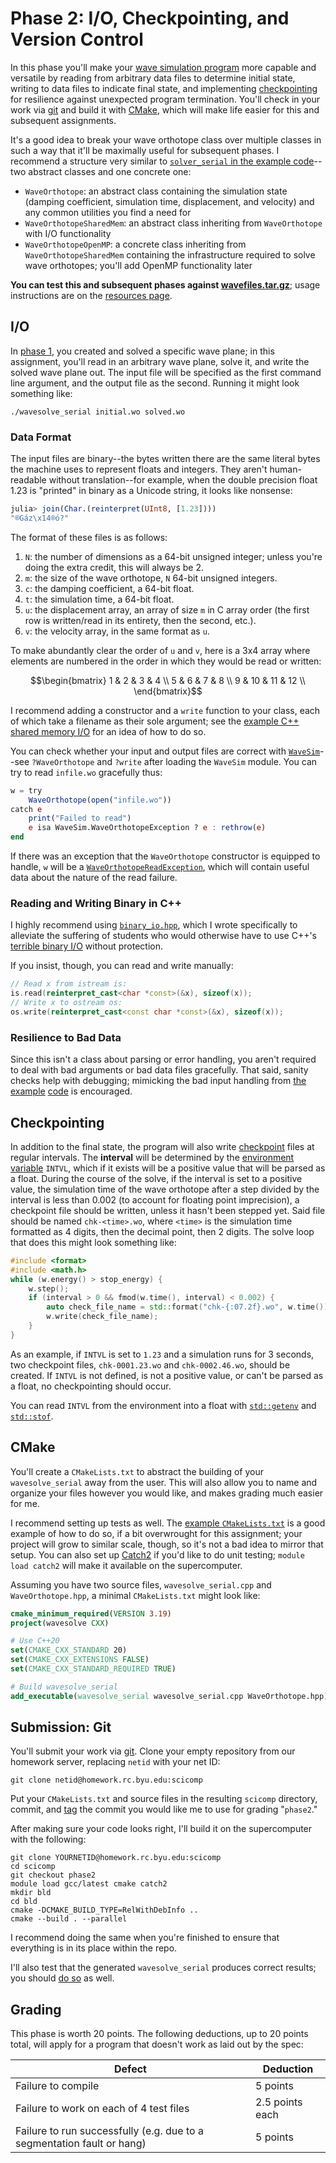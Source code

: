 ---
---

# Phase 2: I/O, Checkpointing, and Version Control

In this phase you'll make your [wave simulation program](overview.md) more capable and versatile by reading from arbitrary data files to determine initial state, writing to data files to indicate final state, and implementing [checkpointing](../readings/checkpointing.md) for resilience against unexpected program termination. You'll check in your work via [git](../readings/git.md) and build it with [CMake](../readings/make-and-cmake.md), which will make life easier for this and subsequent assignments.

It's a good idea to break your wave orthotope class over multiple classes in such a way that it'll be maximally useful for subsequent phases. I recommend a structure very similar to [`solver_serial` in the example code](https://github.com/BYUHPC/sci-comp-course-example-cxx#usage)--two abstract classes and one concrete one:

- `WaveOrthotope`: an abstract class containing the simulation state (damping coefficient, simulation time, displacement, and velocity) and any common utilities you find a need for
- `WaveOrthotopeSharedMem`: an abstract class inheriting from `WaveOrthotope` with I/O functionality
- `WaveOrthotopeOpenMP`: a concrete class inheriting from `WaveOrthotopeSharedMem` containing the infrastructure required to solve wave orthotopes; you'll add OpenMP functionality later

**You can test this and subsequent phases against [wavefiles.tar.gz](https://rc.byu.edu/course/wavefiles.tar.gz)**; usage instructions are on the [resources page](../resources.md#the-project).



## I/O

In [phase 1](phase1.md), you created and solved a specific wave plane; in this assignment, you'll read in an arbitrary wave plane, solve it, and write the solved wave plane out. The input file will be specified as the first command line argument, and the output file as the second. Running it might look something like:

```shell
./wavesolve_serial initial.wo solved.wo
```

### Data Format

The input files are binary--the bytes written there are the same literal bytes the machine uses to represent floats and integers. They aren't human-readable without translation--for example, when the double precision float 1.23 is "printed" in binary as a Unicode string, it looks like nonsense:

```julia
julia> join(Char.(reinterpret(UInt8, [1.23])))
"®Gáz\x14®ó?"
```

The format of these files is as follows:

1. `N`: the number of dimensions as a 64-bit unsigned integer; unless you're doing the extra credit, this will always be 2.
1. `m`: the size of the wave orthotope, `N` 64-bit unsigned integers.
1. `c`: the damping coefficient, a 64-bit float.
1. `t`: the simulation time, a 64-bit float.
1. `u`: the displacement array, an array of size `m` in C array order (the first row is written/read in its entirety, then the second, etc.).
1. `v`: the velocity array, in the same format as `u`.

To make abundantly clear the order of `u` and `v`, here is a 3x4 array where elements are numbered in the order in which they would be read or written:

$$\begin{bmatrix}
    1 &  2 &  3 &  4 \\
    5 &  6 &  7 &  8 \\
    9 & 10 & 11 & 12 \\
\end{bmatrix}$$

I recommend adding a constructor and a `write` function to your class, each of which take a filename as their sole argument; see the [example C++ shared memory I/O](https://github.com/BYUHPC/sci-comp-course-example-cxx/blob/main/src/MountainRangeSharedMem.hpp) for an idea of how to do so.

You can check whether your input and output files are correct with [`WaveSim`](https://github.com/BYUHPC/WaveSim.jl)--see `?WaveOrthotope` and `?write` after loading the `WaveSim` module. You can try to read `infile.wo` gracefully thus:

```julia
w = try
    WaveOrthotope(open("infile.wo"))
catch e
    print("Failed to read")
    e isa WaveSim.WaveOrthotopeException ? e : rethrow(e)
end
```

If there was an exception that the `WaveOrthotope` constructor is equipped to handle, `w` will be a [`WaveOrthotopeReadException`](https://github.com/BYUHPC/WaveSim.jl/blob/main/src/io.jl#L20), which will contain useful data about the nature of the read failure.

### Reading and Writing Binary in C++

I highly recommend using [`binary_io.hpp`](https://github.com/BYUHPC/simple-cxx-binary-io), which I wrote specifically to alleviate the suffering of students who would otherwise have to use C++'s [terrible binary I/O](https://martincmartin.com/2015/02/02/writing-to-a-binary-stream-in-cc-harder-than-it-should-be/) without protection.

If you insist, though, you can read and write manually:

```c++
// Read x from istream is:
is.read(reinterpret_cast<char *const>(&x), sizeof(x));
// Write x to ostream os:
os.write(reinterpret_cast<const char *const>(&x), sizeof(x));
```

### Resilience to Bad Data

Since this isn't a class about parsing or error handling, you aren't required to deal with bad arguments or bad data files gracefully. That said, sanity checks help with debugging; mimicking the bad input handling from [the](https://github.com/BYUHPC/sci-comp-course-example-cxx/blob/main/src/run_solver.hpp#L42) [example](https://github.com/BYUHPC/sci-comp-course-example-cxx/blob/main/src/MountainRange.hpp#L155) [code](https://github.com/BYUHPC/sci-comp-course-example-cxx/blob/main/src/MountainRangeSharedMem.hpp#L26) is encouraged.



## Checkpointing

In addition to the final state, the program will also write [checkpoint](../readings/checkpointing.md) files at regular intervals. The **interval** will be determined by the [environment variable](../readings/environment-variables.md) `INTVL`, which if it exists will be a positive value that will be parsed as a float. During the course of the solve, if the interval is set to a positive value, the simulation time of the wave orthotope after a step divided by the interval is less than 0.002 (to account for floating point imprecision), a checkpoint file should be written, unless it hasn't been stepped yet. Said file should be named `chk-<time>.wo`, where `<time>` is the simulation time formatted as 4 digits, then the decimal point, then 2 digits. The solve loop that does this might look something like:

```c++
#include <format>
#include <math.h>
while (w.energy() > stop_energy) {
    w.step();
    if (interval > 0 && fmod(w.time(), interval) < 0.002) {
        auto check_file_name = std::format("chk-{:07.2f}.wo", w.time());
        w.write(check_file_name);
    }
}
```

As an example, if `INTVL` is set to `1.23` and a simulation runs for 3 seconds, two checkpoint files, `chk-0001.23.wo` and `chk-0002.46.wo`, should be created. If `INTVL` is not defined, is not a positive value, or can't be parsed as a float, no checkpointing should occur.

You can read `INTVL` from the environment into a float with [`std::getenv`](https://en.cppreference.com/w/cpp/utility/program/getenv) and [`std::stof`](https://en.cppreference.com/w/cpp/string/basic_string/stof).



## CMake

You'll create a `CMakeLists.txt` to abstract the building of your `wavesolve_serial` away from the user. This will also allow you to name and organize your files however you would like, and makes grading much easier for me.

I recommend setting up tests as well. The [example `CMakeLists.txt`](https://github.com/BYUHPC/sci-comp-course-example-cxx/blob/main/CMakeLists.txt#L79) is a good example of how to do so, if a bit overwrought for this assignment; your project will grow to similar scale, though, so it's not a bad idea to mirror that setup. You can also set up [Catch2](https://github.com/catchorg/Catch2/blob/devel/docs/cmake-integration.md) if you'd like to do unit testing; `module load catch2` will make it available on the supercomputer.

Assuming you have two source files, `wavesolve_serial.cpp` and `WaveOrthotope.hpp`, a minimal `CMakeLists.txt` might look like:

```cmake
cmake_minimum_required(VERSION 3.19)
project(wavesolve CXX)

# Use C++20
set(CMAKE_CXX_STANDARD 20)
set(CMAKE_CXX_EXTENSIONS FALSE)
set(CMAKE_CXX_STANDARD_REQUIRED TRUE)

# Build wavesolve_serial
add_executable(wavesolve_serial wavesolve_serial.cpp WaveOrthotope.hpp)
```



## Submission: Git

You'll submit your work via [git](../readings/git.md). Clone your empty repository from our homework server, replacing `netid` with your net ID:

```shell
git clone netid@homework.rc.byu.edu:scicomp
```

Put your `CMakeLists.txt` and source files in the resulting `scicomp` directory, commit, and [tag](https://git-scm.com/book/en/v2/Git-Basics-Tagging) the commit you would like me to use for grading "`phase2`."

After making sure your code looks right, I'll build it on the supercomputer with the following:

```shell
git clone YOURNETID@homework.rc.byu.edu:scicomp
cd scicomp
git checkout phase2
module load gcc/latest cmake catch2
mkdir bld
cd bld
cmake -DCMAKE_BUILD_TYPE=RelWithDebInfo ..
cmake --build . --parallel
```

I recommend doing the same when you're finished to ensure that everything is in its place within the repo.

I'll also test that the generated `wavesolve_serial` produces correct results; you should [do so](../resources.md#the-project) as well.



## Grading

This phase is worth 20 points. The following deductions, up to 20 points total, will apply for a program that doesn't work as laid out by the spec:

| Defect | Deduction |
| --- | --- |
| Failure to compile | 5 points |
| Failure to work on each of 4 test files | 2.5 points each |
| Failure to run successfully (e.g. due to a segmentation fault or hang) | 5 points |
